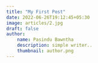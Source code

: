 ```yaml
---
title: "My First Post"
date: 2022-06-26T19:12:45+05:30
image: articles/2.jpg
draft: false
author:
    name: Pasindu Bawntha
    description: simple writer..
    thumbnail: author.png
---
```


